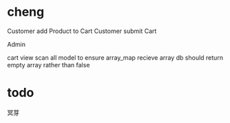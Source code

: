 cheng
==============



Customer add Product to Cart
 Customer submit Cart

Admin 

cart view
 scan all model to ensure array_map recieve array
 db should return empty array rather than false


todo
====

冥芽
